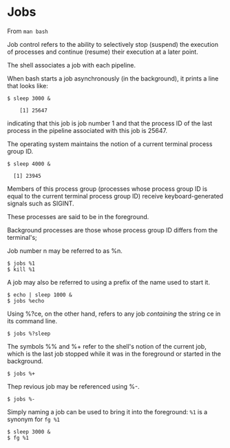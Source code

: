 # Jobs

From `man bash`

Job control refers to the ability to selectively stop (suspend) the
execution of processes and continue (resume) their execution at a later
point.  

The shell associates a job with each pipeline.  

When bash starts a job asynchronously (in the background), it prints a
line that looks like:

``` 
$ sleep 3000 &
     
    [1] 25647
 ```
 
indicating that this job is job number 1 and that the process ID of the
last process in the pipeline associated with this job is 25647.  

The operating system maintains the notion of a current terminal process
group ID.  

```
$ sleep 4000 &

  [1] 23945
```

Members of this process group (processes whose process group ID is equal 
to the current terminal process group ID) receive keyboard-generated signals such as SIGINT.

These processes are said to be in the foreground.  

Background processes are those whose process group ID differs from the terminal's;

Job number n may be referred to as %n.  

```
$ jobs %1
$ kill %1
```

A job may also be referred to using a prefix of the name used to start it.

```
$ echo | sleep 1000 &
$ jobs %echo
```

Using %?ce, on the other hand, refers to any job _containing_ the string ce in its command line. 

```
$ jobs %?sleep
```

The symbols %% and %+ refer to the shell's notion of the current job, which is the last job stopped
while it was in the foreground or started in the background.  

```
$ jobs %+
```

Thep revious job may be referenced using %-. 

```
$ jobs %-
```

Simply naming a job can be used to bring it into the foreground: `%1` is a synonym for `fg %1`

```
$ sleep 3000 &
$ fg %1
```
